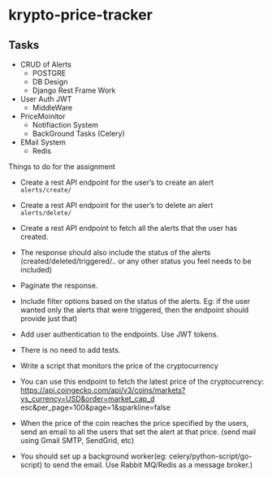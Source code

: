 # krypto-price-tracker

## Tasks

* CRUD of Alerts
    - POSTGRE
    - DB Design
    - Django Rest Frame Work
* User Auth JWT
    - MiddleWare
* PriceMoinitor 
    - Notifiaction System
    - BackGround Tasks (Celery)
* EMail System
    - Redis

Things to do for the assignment
* Create a rest API endpoint for the user’s to create an alert `alerts/create/`
* Create a rest API endpoint for the user’s to delete an alert `alerts/delete/`
* Create a rest API endpoint to fetch all the alerts that the user has created.
* The response should also include the status of the alerts
(created/deleted/triggered/.. or any other status you feel needs to be included)
* Paginate the response.
* Include filter options based on the status of the alerts. Eg: if the user wanted only
the alerts that were triggered, then the endpoint should provide just that)

* Add user authentication to the endpoints. Use JWT tokens.
* There is no need to add tests.
* Write a script that monitors the price of the cryptocurrency
* You can use this endpoint to fetch the latest price of the cryptocurrency:
https://api.coingecko.com/api/v3/coins/markets?vs_currency=USD&order=market_cap_d
esc&per_page=100&page=1&sparkline=false
* When the price of the coin reaches the price specified by the users, send an email to all
the users that set the alert at that price. (send mail using Gmail SMTP, SendGrid, etc)
* You should set up a background worker(eg: celery/python-script/go-script) to send the
email. Use Rabbit MQ/Redis as a message broker.)
